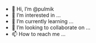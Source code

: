 - 👋 Hi, I’m @pulmik
- 👀 I’m interested in ...
- 🌱 I’m currently learning ...
- 💞️ I’m looking to collaborate on ...
- 📫 How to reach me ...

<!---
pulmik/pulmik is a ✨ special ✨ repository because its `README.md` (this file) appears on your GitHub profile.
You can click the Preview link to take a look at your changes.
--->

